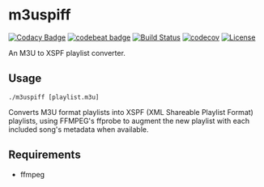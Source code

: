 # m3uspiff
[![Codacy Badge](https://api.codacy.com/project/badge/Grade/17105ee5e1a64cb9891039f7e1228230)](https://www.codacy.com/app/ibrokemypie/m3uspiff_go?utm_source=github.com&amp;utm_medium=referral&amp;utm_content=ibrokemypie/m3uspiff_go&amp;utm_campaign=Badge_Grade)
[![codebeat badge](https://codebeat.co/badges/0e4adbee-bafe-4e6c-b72c-a7ae645e4372)](https://codebeat.co/projects/github-com-ibrokemypie-m3uspiff_go-master)
[![Build Status](https://travis-ci.org/ibrokemypie/m3uspiff_go.svg?branch=master)](https://travis-ci.org/ibrokemypie/m3uspiff_go)
[![codecov](https://codecov.io/gh/ibrokemypie/m3uspiff_go/branch/master/graph/badge.svg)](https://codecov.io/gh/ibrokemypie/m3uspiff_go)
[![License](https://img.shields.io/badge/License-Apache%202.0-blue.svg)](https://opensource.org/licenses/Apache-2.0)

An M3U to XSPF playlist converter.

## Usage
``./m3uspiff [playlist.m3u]``

Converts M3U format playlists into XSPF (XML Shareable Playlist Format) playlists, using FFMPEG's ffprobe to augment the new playlist with each included song's metadata when available.

## Requirements

* ffmpeg
